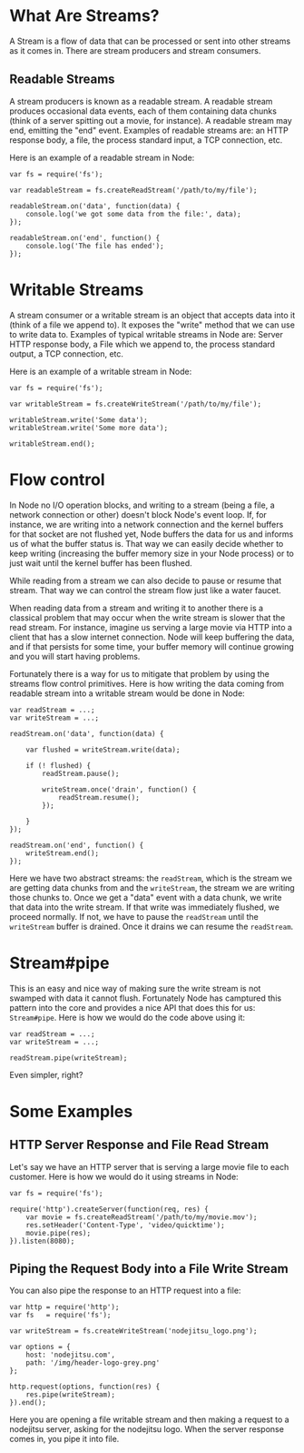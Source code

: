 # What Are Streams?

A Stream is a flow of data that can be processed or sent into other streams as it comes in. There are stream producers and stream consumers.

## Readable Streams

A stream producers is known as a readable stream. A readable stream produces occasional data events, each of them containing data chunks (think of a server spitting out a movie, for instance). A readable stream may end, emitting the "end" event. Examples of readable streams are: an HTTP response body, a file, the process standard input, a TCP connection, etc.

Here is an example of a readable stream in Node:

    var fs = require('fs');
    
    var readableStream = fs.createReadStream('/path/to/my/file');
    
    readableStream.on('data', function(data) {
    	console.log('we got some data from the file:', data);
    });

    readableStream.on('end', function() {
    	console.log('The file has ended');
    });

# Writable Streams

A stream consumer or a writable stream is an object that accepts data into it (think of a file we append to). It exposes the "write" method that we can use to write data to. Examples of typical writable streams in Node are: Server HTTP response body, a File which we append to, the process standard output, a TCP connection, etc.

Here is an example of a writable stream in Node:

    var fs = require('fs');

    var writableStream = fs.createWriteStream('/path/to/my/file');

    writableStream.write('Some data');
    writableStream.write('Some more data');

    writableStream.end();

# Flow control

In Node no I/O operation blocks, and writing to a stream (being a file, a network connection or other) doesn't block Node's event loop. If, for instance, we are writing into a network connection and the kernel buffers for that socket are not flushed yet, Node buffers the data for us and informs us of what the buffer status is. That way we can easily decide whether to keep writing (increasing the buffer memory size in your Node process) or to just wait until the kernel buffer has been flushed.

While reading from a stream we can also decide to pause or resume that stream. That way we can  control the stream flow just like a water faucet.

When reading data from a stream and writing it to another there is a classical problem that may occur when the write stream is slower that the read stream. For instance, imagine us serving a large movie via HTTP into a client that has a slow internet connection. Node will keep buffering the data, and if that persists for some time, your buffer memory will continue growing and you will start having problems.

Fortunately there is a way for us to mitigate that problem by using the streams flow control primitives. Here is how writing the data coming from readable stream into a writable stream would be done in Node:

    var readStream = ...;
    var writeStream = ...;

    readStream.on('data', function(data) {

    	var flushed = writeStream.write(data);

    	if (! flushed) {
    		readStream.pause();
    		
    		writeStream.once('drain', function() {
    			readStream.resume();
    		});

    	}
    });

    readStream.on('end', function() {
    	writeStream.end();
    });

Here we have two abstract streams: the `readStream`, which is the stream we are getting data chunks from and the `writeStream`, the stream we are writing those chunks to. Once we get a "data" event with a data chunk, we write that data into the write stream. If that write was immediately flushed, we proceed normally. If not, we have to pause the `readStream` until the `writeStream` buffer is drained. Once it drains we can resume the `readStream`.

# Stream#pipe

This is an easy and nice way of making sure the write stream is not swamped with data it cannot flush. Fortunately Node has camptured this pattern into the core and provides a nice API that does this for us: `Stream#pipe`. Here is how we would do the code above using it:

    var readStream = ...;
    var writeStream = ...;

    readStream.pipe(writeStream);

Even simpler, right?

# Some Examples

## HTTP Server Response and File Read Stream

Let's say we have an HTTP server that is serving a large movie file to each customer. Here is how we would do it using streams in Node:


    var fs = require('fs');

	require('http').createServer(function(req, res) {
		var movie = fs.createReadStream('/path/to/my/movie.mov');
		res.setHeader('Content-Type', 'video/quicktime');
		movie.pipe(res);
	}).listen(8080);

## Piping the Request Body into a File Write Stream

You can also pipe the response to an HTTP request into a file:

    var http = require('http');
	var fs   = require('fs');

	var writeStream = fs.createWriteStream('nodejitsu_logo.png');

	var options = {
		host: 'nodejitsu.com',
		path: '/img/header-logo-grey.png'
	};

	http.request(options, function(res) {
		res.pipe(writeStream);
	}).end();

Here you are opening a file writable stream and then making a request to a nodejitsu server, asking for the nodejitsu logo. When the server response comes in, you pipe it into file.